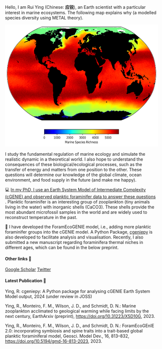 <!--
**ruiying-ocean/ruiying-ocean** is a ✨ _special_ ✨ repository because its `README.md` (this file) appears on your GitHub profile.
-->

Hello, I am Rui Ying (Chinese: **应锐**), an Earth scientist with a particular interest in marine ecosystems. The following map explains why (a modelled species diversity using METAL theory). 

<p align="center">
    <img src="richness.png" alt="Species Richness" width="600" height="400">
</p>

I study the fundamental regulation of marine ecology and simulate the realistic dynamic in a theoretical world. I also hope to understand the consequences of these biological/ecological processes, such as the transfer of energy and matters from one position to the other. These questions will determine our knowledge of the global climate, ocean environment, and food supply in the future (and make me happy).

:computer:  <ins> In my PhD, I use an Earth System Model of Intermediate Complexity ([cGENIE](https://github.com/derpycode/cgenie.muffin)) and observed planktic foraminifer data to answer these questions  </ins>. Planktic foraminifer is an interesting group of zooplankton (tiny animals living in the water) with inorganic shells (CaCO3). These shells provide the most abundant microfossil samples in the world and are widely used to reconstruct temperature in the past.

:star2: I have developed the ForamEcoGENIE model, i.e., adding more planktic foraminifer groups into the cGENIE model. A Python Package, [cgeniepy](https://github.com/ruiying-ocean/cgeniepy) is also developed to facilitate analysis and visualisation. Recently, I also submitted a new manuscript regarding foraminifera thermal niches in different ages, which can be found in the below preprint. 

#### Other links :link:
[Google Scholar](https://scholar.google.com/citations?user=1QNR-nEAAAAJ&hl=en)
[Twitter](https://twitter.com/YingRui17)

#### Latest Publication 📖
Ying, R: cgeniepy: A Python package for analysing cGENIE Earth System Model output, 2024 (under review in JOSS)

Ying, R., Monteiro, F. M., Wilson, J. D., and Schmidt, D. N.: Marine zooplankton acclimated to geological warming while facing limits by the next century, EarthArxiv (preprint), https://doi.org/10.31223/X5D10G, 2023.

Ying, R., Monteiro, F. M., Wilson, J. D., and Schmidt, D. N.: ForamEcoGEnIE 2.0: incorporating symbiosis and spine traits into a trait-based global planktic foraminiferal model, Geosci. Model Dev., 16, 813–832, https://doi.org/10.5194/gmd-16-813-2023, 2023. 
